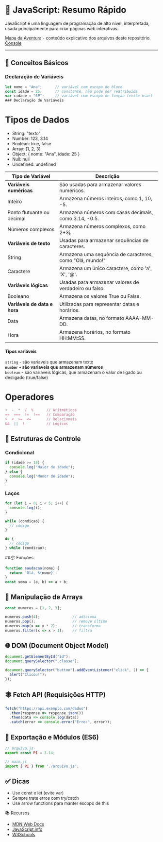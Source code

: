 # 📘 JavaScript: Resumo Rápido

JavaScript é uma linguagem de programação de alto nível, interpretada, usada principalmente para criar páginas web interativas.

[Mapa da Aventura](https://helpful-jump-17b.notion.site/Mapa-de-aventura-91f3e9bd923842149d4dba754dc65c07) - conteúdo explicativo dos arquivos deste repositório.
[Console](https://www.w3schools.com/tryit/trycompiler.asp?filename=demo_nodejs)

---
## 🧠 Conceitos Básicos

### Declaração de Variáveis
```js
let nome = "Ana";      // variável com escopo de bloco
const idade = 25;      // constante, não pode ser reatribuída
var cidade = "SP";     // variável com escopo de função (evite usar)
### Declaração de Variáveis
```
# Tipos de Dados
- String: "texto"
- Number: 123, 3.14
- Boolean: true, false
- Array: [1, 2, 3]
- Object: { nome: "Ana", idade: 25 }
- Null: null
- Undefined: undefined

| Tipo de Variável              | Descrição                                               |
|------------------------------|----------------------------------------------------------|
| **Variáveis numéricas**      | São usadas para armazenar valores numéricos.            |
| Inteiro                      | Armazena números inteiros, como 1, 10, -5.              |
| Ponto flutuante ou decimal   | Armazena números com casas decimais, como 3.14, -0.5.   |
| Números complexos            | Armazena números complexos, como 2+3j.                  |
| **Variáveis de texto**       | Usadas para armazenar sequências de caracteres.         |
| String                       | Armazena uma sequência de caracteres, como "Olá, mundo!"|
| Caractere                    | Armazena um único caractere, como 'a', 'X', '@'.        |
| **Variáveis lógicas**        | Usadas para armazenar valores de verdadeiro ou falso.   |
| Booleano                     | Armazena os valores True ou False.                      |
| **Variáveis de data e hora** | Utilizadas para representar datas e horários.           |
| Data                         | Armazena datas, no formato AAAA-MM-DD.                  |
| Hora                         | Armazena horários, no formato HH:MM:SS.                 |

#### Tipos variáveis
`string` - são variaveis que armazenam texto <br>
**`number` - são variaveis que armazenam números**  <br>
`boolean` - são variaveis lógicas, que armazenam o valor de ligado ou desligado (true/false)  <br>

# Operadores
```js
+  -  *  /  %      // Aritméticos
==  ===  !=  !==   // Comparação
>  <  >=  <=       // Relacionais
&&  ||  !          // Lógicos
```


## 🔁 Estruturas de Controle
### Condicional
```js
if (idade >= 18) {
  console.log("Maior de idade");
} else {
  console.log("Menor de idade");
}
```

### Laços
```js
for (let i = 0; i < 5; i++) {
  console.log(i);
}

while (condicao) {
  // código
}

do {
  // código
} while (condicao);
```

##📦 Funções
```js
function saudacao(nome) {
  return `Olá, ${nome}`;
}
const soma = (a, b) => a + b;
```
## 🧰 Manipulação de Arrays
```js
const numeros = [1, 2, 3];

numeros.push(4);               // adiciona
numeros.pop();                 // remove último
numeros.map(x => x * 2);       // transforma
numeros.filter(x => x > 1);    // filtra
```

## 🌐 DOM (Document Object Model)
```js
document.getElementById("id");
document.querySelector(".classe");

document.querySelector("button").addEventListener("click", () => {
  alert("Clicou!");
});
```
## 🕸️ Fetch API (Requisições HTTP)

```js
fetch("https://api.exemplo.com/dados")
  .then(response => response.json())
  .then(data => console.log(data))
  .catch(error => console.error("Erro:", error));
```
## 📄 Exportação e Módulos (ES6)

```js
// arquivo.js
export const PI = 3.14;

// main.js
import { PI } from './arquivo.js';
```

## ✅ Dicas
- Use const e let (evite var)
- Sempre trate erros com try/catch
- Use arrow functions para manter escopo de this

📚 Recursos
- [MDN Web Docs](https://developer.mozilla.org/pt-BR/docs/Web/JavaScript)
- [JavaScript.info](https://javascript.info/)
- [W3Schools](https://www.w3schools.com/js/)

